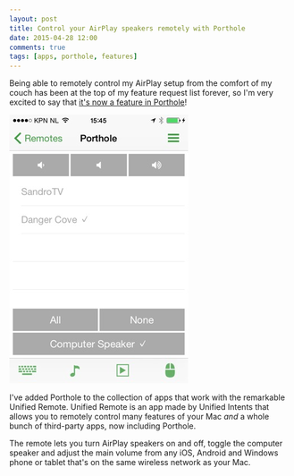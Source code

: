 ```yaml
---
layout: post
title: Control your AirPlay speakers remotely with Porthole
date: 2015-04-28 12:00
comments: true
tags: [apps, porthole, features]
---
```


Being able to remotely control my AirPlay setup from the comfort of my couch has been at the top of my feature request list forever, so I'm very excited to say that [it's now a feature in Porthole](http://www.getporthole.com/remote)!

![Porthole Remote](/assets/img/old/content/porthole-remote.jpg)

<!-- more -->

I've added Porthole to the collection of apps that work with the remarkable Unified Remote. Unified Remote is an app made by Unified Intents that allows you to remotely control many features of your Mac _and_ a whole bunch of third-party apps, now including Porthole.

The remote lets you turn AirPlay speakers on and off, toggle the computer speaker and adjust the main volume from any iOS, Android and Windows phone or tablet that's on the same wireless network as your Mac.
